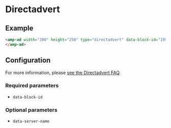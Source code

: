 <!---
Copyright 2017 The AMP HTML Authors. All Rights Reserved.

Licensed under the Apache License, Version 2.0 (the "License");
you may not use this file except in compliance with the License.
You may obtain a copy of the License at

      http://www.apache.org/licenses/LICENSE-2.0

Unless required by applicable law or agreed to in writing, software
distributed under the License is distributed on an "AS-IS" BASIS,
WITHOUT WARRANTIES OR CONDITIONS OF ANY KIND, either express or implied.
See the License for the specific language governing permissions and
limitations under the License.
-->

# Directadvert

## Example

```html
<amp-ad width="300" height="250" type="directadvert" data-block-id="1953045">
</amp-ad>
```

## Configuration

For more information, please [see the Directadvert FAQ](https://www.directadvert.ru/text/help).

### Required parameters

- `data-block-id`

### Optional parameters

- `data-server-name`
